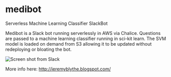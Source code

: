 # medibot
Serverless Machine Learning Classifier SlackBot

Medibot is a Slack bot running serverlessly in AWS via Chalice. Questions are passed to a machine learning classifier running in sci-kit learn. The SVM model is loaded on demand from S3 allowing it to be updated without redeploying or bloating the bot.
 
![Screen shot from Slack](https://4.bp.blogspot.com/-736_Xo3gl5Y/W52Jiik2egI/AAAAAAABWuk/AI10Tearcdcp_28wg8Rfg6j0A6d29Vf_ACLcBGAs/s1600/Bot-smudged.png "Screen shot from Slack")

More info here: http://jeremyblythe.blogspot.com/
